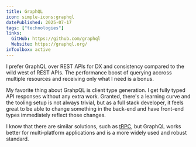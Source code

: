 ```yaml
---
title: GraphQL
icon: simple-icons:graphql
datePublished: 2025-07-17
tags: ["technologies"]
links:
  GitHub: https://github.com/graphql
  Website: https://graphql.org/
inToolbox: active
---
```


I prefer GraphQL over REST APIs for DX and consistency compared to the wild west
of REST APIs. The performance boost of querying accross multiple resources and
receiving only what I need is a bonus.

My favorite thing about GrahpQL is client type generation. I get fully typed API
responses without any extra work. Granted, there's a learning curve and the
tooling setup is not always trivial, but as a full stack developer, it feels
great to be able to change something in the back-end and have front-end types
immediately reflect those changes.

I know that there are similar solutions, such as [tRPC](https://trpc.io/), but
GraphQL works better for multi-platform applications and is a more widely used
and robust standard.
